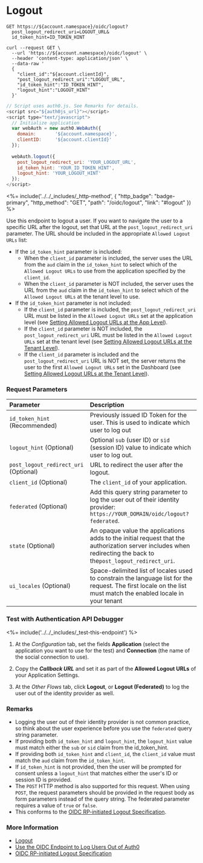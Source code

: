 # Logout

```http
GET https://${account.namespace}/oidc/logout?
  post_logout_redirect_uri=LOGOUT_URL&
  id_token_hint=ID_TOKEN_HINT
```

```shell
curl --request GET \
  --url 'https://${account.namespace}/oidc/logout' \
  --header 'content-type: application/json' \
  --data-raw '
  { 
    "client_id":"${account.clientId}", 
    "post_logout_redirect_uri":"LOGOUT_URL", 
    "id_token_hint":"ID_TOKEN_HINT",
    "logout_hint":"LOGOUT_HINT"
  }'
```

```javascript
// Script uses auth0.js. See Remarks for details.
<script src="${auth0js_url}"></script>
<script type="text/javascript">
  // Initialize application
  var webAuth = new auth0.WebAuth({
    domain:       '${account.namespace}',
    clientID:     '${account.clientId}'
  });
  
  webAuth.logout({
    post_logout_redirect_uri: 'YOUR_LOGOUT_URL',
    id_token_hint: 'YOUR_ID_TOKEN_HINT',
    logout_hint: 'YOUR_LOGOUT_HINT'
  });
</script>
```

<%= include('../../_includes/_http-method', {
  "http_badge": "badge-primary",
  "http_method": "GET",
  "path": "/oidc/logout",
  "link": "#logout"
}) %>

Use this endpoint to logout a user. If you want to navigate the user to a specific URL after the logout, set that URL at the `post_logout_redirect_uri` parameter. The URL should be included in the appropriate `Allowed Logout URLs` list:

- If the `id_token_hint` parameter is included:
  - When the `client_id` parameter is included, the server uses the URL from the `aud` claim in the `id_token_hint` to select which of the `Allowed Logout URLs` to use from the application specified by the `client_id`.
  - When the `client_id` parameter is NOT included, the server uses the URL from the `aud` claim in the `id_token_hint` to select which of the `Allowed Logout URLs` at the tenant level to use.
- If the `id_token_hint` parameter is not included:
  - If the `client_id` parameter is included, the `post_logout_redirect_uri` URL must be listed in the `Allowed Logout URLs` set at the application level (see [Setting Allowed Logout URLs at the App Level](/docs/logout#set-the-allowed-logout-urls-at-the-application-level)).
  - If the `client_id` parameter is NOT included, the `post_logout_redirect_uri` URL must be listed in the `Allowed Logout URLs` set at the tenant level (see [Setting Allowed Logout URLs at the Tenant Level](/docs/logout#set-the-allowed-logout-urls-at-the-tenant-level)).
  - If the `client_id` parameter is included and the `post_logout_redirect_uri` URL is NOT set, the server returns the user to the first `Allowed Logout URLs` set in the Dashboard (see [Setting Allowed Logout URLs at the Tenant Level](/docs/logout#set-the-allowed-logout-urls-at-the-tenant-level)).


### Request Parameters

| Parameter                             | Description                                                                                                                                                     |
| :------------------------------------ | :-------------------------------------------------------------------------------------------------------------------------------------------------------------- |
| `id_token_hint` (Recommended)         | Previously issued ID Token for the user. This is used to indicate which user to log out                                                                         |
| `logout_hint` (Optional)              | Optional `sub` (user ID) or `sid` (session ID) value to indicate which user to log out.                                                                         |
| `post_logout_redirect_uri` (Optional) | URL to redirect the user after the logout.                                                                                                                      |
| `client_id` (Optional)                | The `client_id` of your application.                                                                                                                            |
| `federated` (Optional)                | Add this query string parameter to log the user out of their identity provider: `https://YOUR_DOMAIN/oidc/logout?federated`.        |
| `state` (Optional)                    | An opaque value the applications adds to the initial request that the authorization server includes when redirecting the back to the`post_logout_redirect_uri`. |
| `ui_locales` (Optional)               | Space-delimited list of locales used to constrain the language list for the request. The first locale on the list must match the enabled locale in your tenant  |


### Test with Authentication API Debugger

<%= include('../../_includes/_test-this-endpoint') %>

1. At the *Configuration* tab, set the fields **Application** (select the application you want to use for the test) and **Connection** (the name of the social connection to use).

1. Copy the **_Callback URL_** and set it as part of the **Allowed Logout URLs** of your Application Settings.

1. At the _Other Flows_ tab, click **Logout**, or **Logout (Federated)** to log the user out of the identity provider as well.


### Remarks

- Logging the user out of their identity provider is not common practice, so think about the user experience before you use the `federated` query string parameter.
- If providing both `id_token_hint` and `logout_hint`, the `logout_hint` value must match either the `sub` or `sid` claim from the id_token_hint.
- If providing both `id_token_hint` and `client_id`, the `client_id` value must match the `aud` claim from the `id_token_hint`.
- If `id_token_hint` is not provided, then the user will be prompted for consent unless a `logout_hint` that matches either the user's ID or session ID is provided.
- The `POST` HTTP method is also supported for this request. When using `POST`, the request parameters should be provided in the request body as form parameters instead of the query string. The federated parameter requires a value of `true` or `false`.
- This conforms to the [OIDC RP-initiated Logout Specification](https://openid.net/specs/openid-connect-rpinitiated-1_0.html).

### More Information

- [Logout](/logout)
- [Use the OIDC Endpoint to Log Users Out of Auth0](/logout/log-users-out-of-auth0)
- [OIDC RP-initiated Logout Specification](https://openid.net/specs/openid-connect-rpinitiated-1_0.html)
